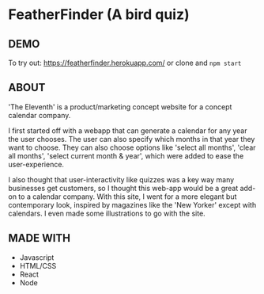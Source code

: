 # FeatherFinder (A bird quiz)

## DEMO
To try out:
https://featherfinder.herokuapp.com/ or clone and `npm start`

## ABOUT
'The Eleventh' is a product/marketing concept website for a concept calendar company. 

I first started off with a webapp that can generate a calendar for any year the user chooses. The user can also specify which months in that year they want to choose. They can also choose options like 'select all months', 'clear all months', 'select current month & year', which were added to ease the user-experience.

I also thought that user-interactivity like quizzes was a key way many businesses get customers, so I thought this web-app would be a great add-on to a calendar company. With this site, I went for a more elegant but contemporary look, inspired  by magazines like the 'New Yorker' except with calendars. I even made some illustrations to go with the site.

## MADE WITH

 - Javascript
 - HTML/CSS
 - React
 - Node
